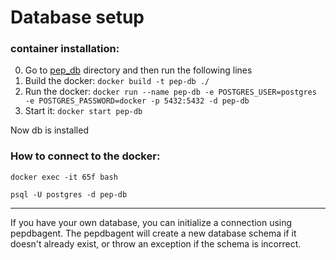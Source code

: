 # Database setup

### container installation: 


0) Go to [pep_db](../pep_db)  directory and then run the following lines
1) Build the docker: `docker build -t pep-db ./`
2) Run the docker: `docker run --name pep-db -e POSTGRES_USER=postgres -e POSTGRES_PASSWORD=docker -p 5432:5432 -d pep-db`
3) Start it: `docker start pep-db`

Now db is installed

### How to connect to the docker:

`docker exec -it 65f bash`

`psql -U postgres -d pep-db`

---
If you have your own database, you can initialize a connection using pepdbagent. 
The pepdbagent will create a new database schema if it doesn't already exist, or throw an exception if the schema is incorrect.